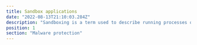 ```yaml
---
title: Sandbox applications
date: "2022-08-13T21:10:03.284Z"
description: "Sandboxing is a term used to describe running processes or programs inside an isolated environment to analyse code or prevent the execution of malicious code inside your network. This is an advanced method and as a result be careful running any unknown code on your network, regardless of the environment. Only perform this if you are experienced and know what you are doing. Some anti-virus software already performs this, such as Windows Defender, so its importance is only applicable to large business with extensive networking capability."
position: 1
section: "Malware protection"
---
```

